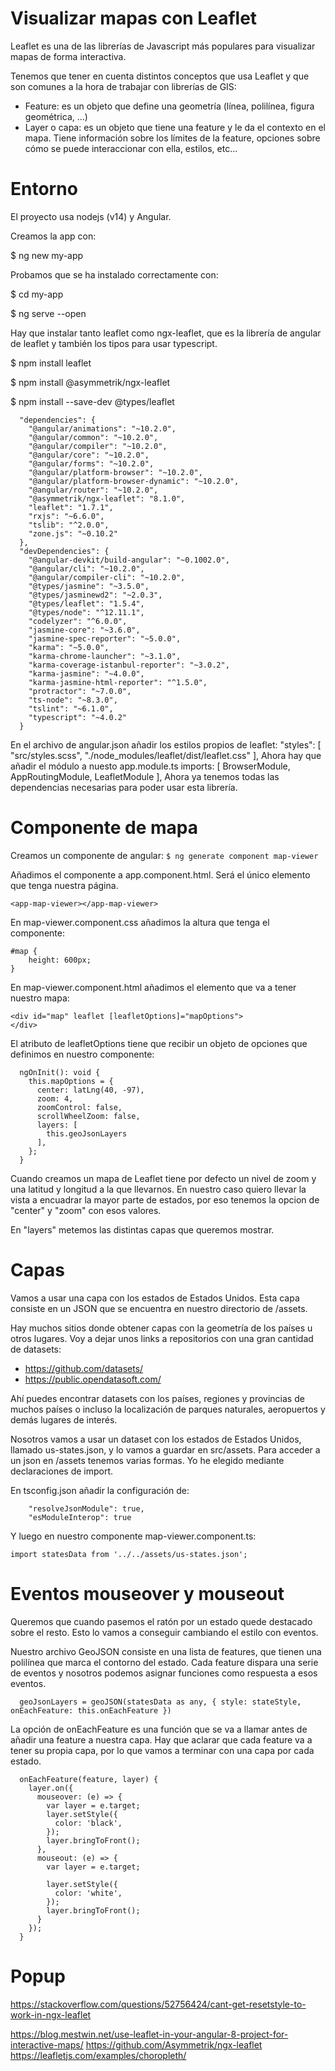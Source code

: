 # Visualizar mapas con Leaflet
Leaflet es una de las librerías de Javascript más populares para visualizar mapas de forma interactiva.

Tenemos que tener en cuenta distintos conceptos que usa Leaflet y que son comunes a la hora de trabajar con librerías de GIS:
- Feature: es un objeto que define una geometría (línea, polilínea, figura geométrica, ...)
- Layer o capa: es un objeto que tiene una feature y le da el contexto en el mapa. Tiene información sobre los límites de la feature, opciones sobre cómo se puede interaccionar con ella, estilos, etc...

# Entorno
El proyecto usa nodejs (v14) y Angular.

Creamos la app con:

$ ng new my-app

Probamos que se ha instalado correctamente con:

$ cd my-app

$ ng serve --open

Hay que instalar tanto leaflet como ngx-leaflet, que es la librería de angular de leaflet y también los tipos para usar typescript.

$ npm install leaflet

$ npm install @asymmetrik/ngx-leaflet

$ npm install --save-dev @types/leaflet
```
  "dependencies": {
    "@angular/animations": "~10.2.0",
    "@angular/common": "~10.2.0",
    "@angular/compiler": "~10.2.0",
    "@angular/core": "~10.2.0",
    "@angular/forms": "~10.2.0",
    "@angular/platform-browser": "~10.2.0",
    "@angular/platform-browser-dynamic": "~10.2.0",
    "@angular/router": "~10.2.0",
    "@asymmetrik/ngx-leaflet": "8.1.0",
    "leaflet": "1.7.1",
    "rxjs": "~6.6.0",
    "tslib": "^2.0.0",
    "zone.js": "~0.10.2"
  },
  "devDependencies": {
    "@angular-devkit/build-angular": "~0.1002.0",
    "@angular/cli": "~10.2.0",
    "@angular/compiler-cli": "~10.2.0",
    "@types/jasmine": "~3.5.0",
    "@types/jasminewd2": "~2.0.3",
    "@types/leaflet": "1.5.4",
    "@types/node": "^12.11.1",
    "codelyzer": "^6.0.0",
    "jasmine-core": "~3.6.0",
    "jasmine-spec-reporter": "~5.0.0",
    "karma": "~5.0.0",
    "karma-chrome-launcher": "~3.1.0",
    "karma-coverage-istanbul-reporter": "~3.0.2",
    "karma-jasmine": "~4.0.0",
    "karma-jasmine-html-reporter": "^1.5.0",
    "protractor": "~7.0.0",
    "ts-node": "~8.3.0",
    "tslint": "~6.1.0",
    "typescript": "~4.0.2"
  }
```
En el archivo de angular.json añadir los estilos propios de leaflet:
"styles": [
              "src/styles.scss",
              "./node_modules/leaflet/dist/leaflet.css"
            ],
Ahora hay que añadir el módulo a nuesto app.module.ts
  imports: [
    BrowserModule,
    AppRoutingModule,
    LeafletModule
  ],
Ahora ya tenemos todas las dependencias necesarias para poder usar esta librería.

# Componente de mapa
Creamos un componente de angular:
`$ ng generate component map-viewer`

Añadimos el componente a app.component.html. Será el único elemento que tenga nuestra página.
```
<app-map-viewer></app-map-viewer>
```
En map-viewer.component.css añadimos la altura que tenga el componente:
```
#map {
    height: 600px;
}
```
En map-viewer.component.html añadimos el elemento que va a tener nuestro mapa:
```
<div id="map" leaflet [leafletOptions]="mapOptions">
</div>
```
El atributo de leafletOptions tiene que recibir un objeto de opciones que definimos en nuestro componente:
```
  ngOnInit(): void {
    this.mapOptions = {
      center: latLng(40, -97),
      zoom: 4,
      zoomControl: false,
      scrollWheelZoom: false,
      layers: [
        this.geoJsonLayers
      ],
    };
  }
```
Cuando creamos un mapa de Leaflet tiene por defecto un nivel de zoom y una latitud y longitud a la que llevarnos. En nuestro caso quiero llevar la vista a encuadrar la mayor parte de estados, por eso tenemos la opcion de "center" y "zoom" con esos valores.

En "layers" metemos las distintas capas que queremos mostrar.

# Capas
Vamos a usar una capa con los estados de Estados Unidos. Esta capa consiste en un JSON que se encuentra en nuestro directorio de /assets.

Hay muchos sitios donde obtener capas con la geometría de los países u otros lugares. Voy a dejar unos links a repositorios con una gran cantidad de datasets:
- https://github.com/datasets/
- https://public.opendatasoft.com/

Ahí puedes encontrar datasets con los países, regiones y provincias de muchos países o incluso la localización de parques naturales, aeropuertos y demás lugares de interés.

Nosotros vamos a usar un dataset con los estados de Estados Unidos, llamado us-states.json, y lo vamos a guardar en src/assets. Para acceder a un json en /assets tenemos varias formas. Yo he elegido mediante declaraciones de import.

En tsconfig.json añadir la configuración de:
```
    "resolveJsonModule": true, 
    "esModuleInterop": true
```
Y luego en nuestro componente map-viewer.component.ts:
```
import statesData from '../../assets/us-states.json';
```

# Eventos mouseover y mouseout
Queremos que cuando pasemos el ratón por un estado quede destacado sobre el resto. Esto lo vamos a conseguir cambiando el estilo con eventos.

Nuestro archivo GeoJSON consiste en una lista de features, que tienen una polilínea que marca el contorno del estado. Cada feature dispara una serie de eventos y nosotros podemos asignar funciones como respuesta a esos eventos.

```
  geoJsonLayers = geoJSON(statesData as any, { style: stateStyle, onEachFeature: this.onEachFeature })

```
La opción de onEachFeature es una función que se va a llamar antes de añadir una feature a nuestra capa. Hay que aclarar que cada feature va a tener su propia capa, por lo que vamos a terminar con una capa por cada estado.

```
  onEachFeature(feature, layer) {
    layer.on({
      mouseover: (e) => {
        var layer = e.target;
        layer.setStyle({
          color: 'black',
        });
        layer.bringToFront();
      },
      mouseout: (e) => {
        var layer = e.target;

        layer.setStyle({
          color: 'white',
        });
        layer.bringToFront();
      }
    });
  }
```

# Popup

https://stackoverflow.com/questions/52756424/cant-get-resetstyle-to-work-in-ngx-leaflet

https://blog.mestwin.net/use-leaflet-in-your-angular-8-project-for-interactive-maps/
https://github.com/Asymmetrik/ngx-leaflet
https://leafletjs.com/examples/choropleth/
